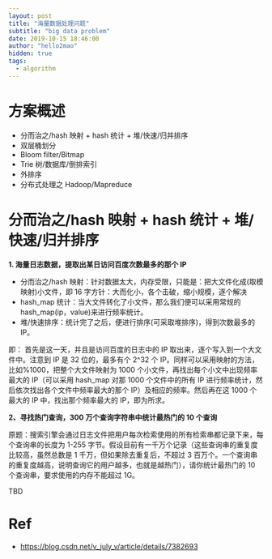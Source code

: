 ```yaml
---
layout: post
title: "海量数据处理问题"
subtitle: "big data problem"
date: 2019-10-15 18:46:00
author: "hello2mao"
hidden: true
tags:
  - algorithm
---
```


# 方案概述

- 分而治之/hash 映射 + hash 统计 + 堆/快速/归并排序
- 双层桶划分
- Bloom filter/Bitmap
- Trie 树/数据库/倒排索引
- 外排序
- 分布式处理之 Hadoop/Mapreduce

# 分而治之/hash 映射 + hash 统计 + 堆/快速/归并排序

**1. 海量日志数据，提取出某日访问百度次数最多的那个 IP**

- 分而治之/hash 映射：针对数据太大，内存受限，只能是：把大文件化成(取模映射)小文件，即 16 字方针：大而化小，各个击破，缩小规模，逐个解决
- hash_map 统计：当大文件转化了小文件，那么我们便可以采用常规的 hash_map(ip，value)来进行频率统计。
- 堆/快速排序：统计完了之后，便进行排序(可采取堆排序)，得到次数最多的 IP。

即：
首先是这一天，并且是访问百度的日志中的 IP 取出来，逐个写入到一个大文件中。注意到 IP 是 32 位的，最多有个 2^32 个 IP。同样可以采用映射的方法，比如%1000，把整个大文件映射为 1000 个小文件，再找出每个小文中出现频率最大的 IP（可以采用 hash_map 对那 1000 个文件中的所有 IP 进行频率统计，然后依次找出各个文件中频率最大的那个 IP）及相应的频率。然后再在这 1000 个最大的 IP 中，找出那个频率最大的 IP，即为所求。

**2、寻找热门查询，300 万个查询字符串中统计最热门的 10 个查询**

原题：搜索引擎会通过日志文件把用户每次检索使用的所有检索串都记录下来，每个查询串的长度为 1-255 字节。假设目前有一千万个记录（这些查询串的重复度比较高，虽然总数是 1 千万，但如果除去重复后，不超过 3 百万个。一个查询串的重复度越高，说明查询它的用户越多，也就是越热门），请你统计最热门的 10 个查询串，要求使用的内存不能超过 1G。

TBD

# Ref

- https://blog.csdn.net/v_july_v/article/details/7382693
